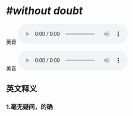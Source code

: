 # ***\#without doubt*** 
英音
<audio src="./media/without doubt1_AAC.aac" controls="controls"></audio>

美音
<audio src="./media/without doubt2_AAC.aac" controls="controls"></audio>



  

英文释义
---
### 1.**毫无疑问，的确**  


